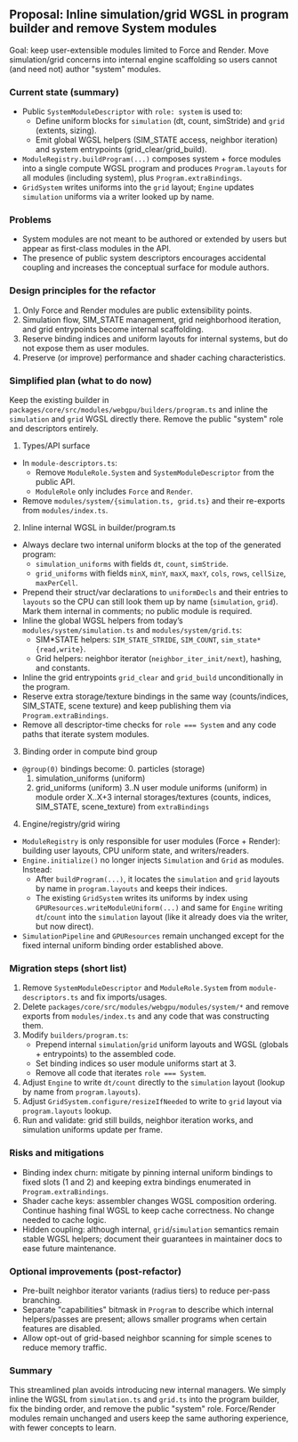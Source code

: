 ## Proposal: Inline simulation/grid WGSL in program builder and remove System modules

Goal: keep user-extensible modules limited to Force and Render. Move simulation/grid concerns into internal engine scaffolding so users cannot (and need not) author "system" modules.

### Current state (summary)

- Public `SystemModuleDescriptor` with `role: system` is used to:
  - Define uniform blocks for `simulation` (dt, count, simStride) and `grid` (extents, sizing).
  - Emit global WGSL helpers (SIM_STATE access, neighbor iteration) and system entrypoints (grid_clear/grid_build).
- `ModuleRegistry.buildProgram(...)` composes system + force modules into a single compute WGSL program and produces `Program.layouts` for all modules (including system), plus `Program.extraBindings`.
- `GridSystem` writes uniforms into the `grid` layout; `Engine` updates `simulation` uniforms via a writer looked up by name.

### Problems

- System modules are not meant to be authored or extended by users but appear as first-class modules in the API.
- The presence of public system descriptors encourages accidental coupling and increases the conceptual surface for module authors.

### Design principles for the refactor

1. Only Force and Render modules are public extensibility points.
2. Simulation flow, SIM_STATE management, grid neighborhood iteration, and grid entrypoints become internal scaffolding.
3. Reserve binding indices and uniform layouts for internal systems, but do not expose them as user modules.
4. Preserve (or improve) performance and shader caching characteristics.

### Simplified plan (what to do now)

Keep the existing builder in `packages/core/src/modules/webgpu/builders/program.ts` and inline the `simulation` and `grid` WGSL directly there. Remove the public "system" role and descriptors entirely.

1. Types/API surface

- In `module-descriptors.ts`:
  - Remove `ModuleRole.System` and `SystemModuleDescriptor` from the public API.
  - `ModuleRole` only includes `Force` and `Render`.
- Remove `modules/system/{simulation.ts, grid.ts}` and their re-exports from `modules/index.ts`.

2. Inline internal WGSL in builder/program.ts

- Always declare two internal uniform blocks at the top of the generated program:
  - `simulation_uniforms` with fields `dt`, `count`, `simStride`.
  - `grid_uniforms` with fields `minX`, `minY`, `maxX`, `maxY`, `cols`, `rows`, `cellSize`, `maxPerCell`.
- Prepend their struct/var declarations to `uniformDecls` and their entries to `layouts` so the CPU can still look them up by name (`simulation`, `grid`). Mark them internal in comments; no public module is required.
- Inline the global WGSL helpers from today’s `modules/system/simulation.ts` and `modules/system/grid.ts`:
  - SIM*STATE helpers: `SIM_STATE_STRIDE`, `SIM_COUNT`, `sim_state*{read,write}`.
  - Grid helpers: neighbor iterator (`neighbor_iter_init/next`), hashing, and constants.
- Inline the grid entrypoints `grid_clear` and `grid_build` unconditionally in the program.
- Reserve extra storage/texture bindings in the same way (counts/indices, SIM_STATE, scene texture) and keep publishing them via `Program.extraBindings`.
- Remove all descriptor-time checks for `role === System` and any code paths that iterate system modules.

3. Binding order in compute bind group

- `@group(0)` bindings become: 0. particles (storage)
  1. simulation_uniforms (uniform)
  2. grid_uniforms (uniform)
     3..N user module uniforms (uniform) in module order
     X..X+3 internal storages/textures (counts, indices, SIM_STATE, scene_texture) from `extraBindings`

4. Engine/registry/grid wiring

- `ModuleRegistry` is only responsible for user modules (Force + Render): building user layouts, CPU uniform state, and writers/readers.
- `Engine.initialize()` no longer injects `Simulation` and `Grid` as modules. Instead:
  - After `buildProgram(...)`, it locates the `simulation` and `grid` layouts by name in `program.layouts` and keeps their indices.
  - The existing `GridSystem` writes its uniforms by index using `GPUResources.writeModuleUniform(...)` and same for `Engine` writing `dt`/`count` into the `simulation` layout (like it already does via the writer, but now direct).
- `SimulationPipeline` and `GPUResources` remain unchanged except for the fixed internal uniform binding order established above.

### Migration steps (short list)

1. Remove `SystemModuleDescriptor` and `ModuleRole.System` from `module-descriptors.ts` and fix imports/usages.
2. Delete `packages/core/src/modules/webgpu/modules/system/*` and remove exports from `modules/index.ts` and any code that was constructing them.
3. Modify `builders/program.ts`:
   - Prepend internal `simulation`/`grid` uniform layouts and WGSL (globals + entrypoints) to the assembled code.
   - Set binding indices so user module uniforms start at 3.
   - Remove all code that iterates `role === System`.
4. Adjust `Engine` to write `dt/count` directly to the `simulation` layout (lookup by name from `program.layouts`).
5. Adjust `GridSystem.configure/resizeIfNeeded` to write to `grid` layout via `program.layouts` lookup.
6. Run and validate: grid still builds, neighbor iteration works, and simulation uniforms update per frame.

### Risks and mitigations

- Binding index churn: mitigate by pinning internal uniform bindings to fixed slots (1 and 2) and keeping extra bindings enumerated in `Program.extraBindings`.
- Shader cache keys: assembler changes WGSL composition ordering. Continue hashing final WGSL to keep cache correctness. No change needed to cache logic.
- Hidden coupling: although internal, `grid`/`simulation` semantics remain stable WGSL helpers; document their guarantees in maintainer docs to ease future maintenance.

### Optional improvements (post-refactor)

- Pre-built neighbor iterator variants (radius tiers) to reduce per-pass branching.
- Separate "capabilities" bitmask in `Program` to describe which internal helpers/passes are present; allows smaller programs when certain features are disabled.
- Allow opt-out of grid-based neighbor scanning for simple scenes to reduce memory traffic.

### Summary

This streamlined plan avoids introducing new internal managers. We simply inline the WGSL from `simulation.ts` and `grid.ts` into the program builder, fix the binding order, and remove the public "system" role. Force/Render modules remain unchanged and users keep the same authoring experience, with fewer concepts to learn.
